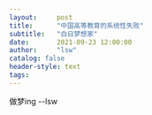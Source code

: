 ```yaml
---
layout:     post
title:      "中国高等教育的系统性失败"
subtitle:   "白日梦想家"
date:       2021-09-23 12:00:00
author:     "lsw"
catalog: false
header-style: text
tags:
---
```


做梦ing
     --lsw

